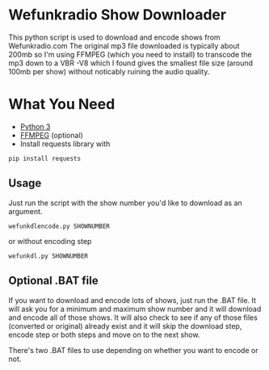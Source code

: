 # Wefunkradio Show Downloader
This python script is used to download and encode shows from Wefunkradio.com
The original mp3 file downloaded is typically about 200mb so I'm using FFMPEG (which you need to install) to transcode the mp3 down to a VBR -V8 which I found gives the smallest file size (around 100mb per show) without noticably ruining the audio quality. 

# What You Need
- [Python 3](https://www.python.org/downloads/)
- [FFMPEG](https://www.ffmpeg.org/download.html) (optional)
- Install requests library with
```
pip install requests
```

## Usage
Just run the script with the show number you'd like to download as an argument. 

```
wefunkdlencode.py SHOWNUMBER
```
or without encoding step
```
wefunkdl.py SHOWNUMBER
```
## Optional .BAT file
If you want to download and encode lots of shows, just run the .BAT file. It will ask you for a minimum and maximum show number and it will download and encode all of those shows. It will also check to see if any of those files (converted or original) already exist and it will skip the download step, encode step or both steps and move on to the next show. 

There's two .BAT files to use depending on whether you want to encode or not. 